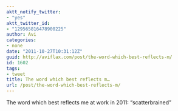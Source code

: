 ```yaml
---
aktt_notify_twitter:
- "yes"
aktt_twitter_id:
- "129565816478900225"
author: Avi
categories:
- none
date: "2011-10-27T10:31:12Z"
guid: http://aviflax.com/post/the-word-which-best-reflects-m/
id: 1602
tags:
- tweet
title: The word which best reflects m…
url: /post/the-word-which-best-reflects-m/
---
```

The word which best reflects me at work in 2011: “scatterbrained”